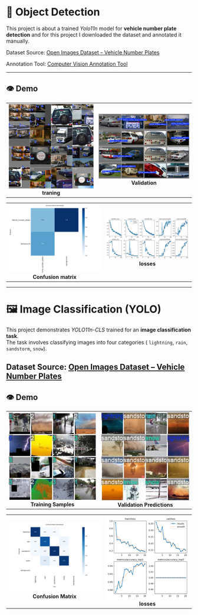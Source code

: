 # 🚗 Object Detection

This project is about a trained *Yolo11n* model for **vehicle number plate detection** and for this project I downloaded the dataset and annotated it manually.

Dataset Source: [Open Images Dataset – Vehicle Number Plates](https://storage.googleapis.com/openimages/web/visualizer/index.html?type=detection&set=train&c=%2Fm%2F01jfm_)

Annotation Tool: [Computer Vision Annotation Tool](https://www.cvat.ai/)

---
## 👁️ Demo

<table>
  <tr>
    <td style="text-align:center;">
      <img src="train_batch0.jpg" width="100%"/>
      <div><strong>traning</strong></div>
    </td>
    <td style="text-align:center;">
      <img src="val_batch0_pred.jpg" width="100%"/>
      <div><strong>Validation</strong></div>
    </td>
  </tr>
</table>
<table>
  <tr>
    <td style="text-align:center;">
      <img src="confusion_matrix_normalized.png" width="100%"/>
      <div><strong>Confusion matrix</strong></div>
    </td>
    <td style="text-align:center;">
      <img src="results.png" width="100%"/>
      <div><strong>losses</strong></div>
    </td>
  </tr>
</table>

---
# 🖼️ Image Classification (YOLO)

This project demonstrates *YOLO11n-CLS* trained for an **image classification task**.  
The task involves classifying images into four categories ( `lightning`, `rain`, `sandstorm`, `snow`).  

Dataset Source: [Open Images Dataset – Vehicle Number Plates](https://www.kaggle.com/datasets/jehanbhathena/weather-dataset)
---

## 👁️ Demo

<table>
  <tr>
    <td style="text-align:center;">
      <img src="train_batch1.jpg" width="100%"/>
      <div><strong>Training Samples</strong></div>
    </td>
    <td style="text-align:center;">
      <img src="val_classification.jpg" width="100%"/>
      <div><strong>Validation Predictions</strong></div>
    </td>
  </tr>
</table>

<table>
  <tr>
    <td style="text-align:center;">
      <img src="confusion_matrix_classification.png" width="100%"/>
      <div><strong>Confusion Matrix</strong></div>
    </td>
    <td style="text-align:center;">
      <img src="results_classification.png" width="100%"/>
      <div><strong>losses</strong></div>
    </td>
  </tr>
</table>


